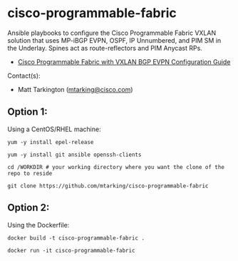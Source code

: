 # cisco-programmable-fabric
Ansible playbooks to configure the Cisco Programmable Fabric VXLAN solution that uses MP-iBGP EVPN, OSPF, IP Unnumbered, and PIM SM in the Underlay. Spines act as route-reflectors and PIM Anycast RPs.

* [Cisco Programmable Fabric with VXLAN BGP EVPN Configuration Guide](http://www.cisco.com/c/en/us/td/docs/switches/datacenter/pf/configuration/guide/b-pf-configuration.html)

Contact(s):
* Matt Tarkington (mtarking@cisco.com)

## Option 1:

Using a CentOS/RHEL machine:

```
yum -y install epel-release
```

```
yum -y install git ansible openssh-clients
```

```
cd /WORKDIR # your working directory where you want the clone of the repo to reside
```

```
git clone https://github.com/mtarking/cisco-programmable-fabric
```

## Option 2:

Using the Dockerfile:

```
docker build -t cisco-programmable-fabric .
```
```
docker run -it cisco-programmable-fabric
```
